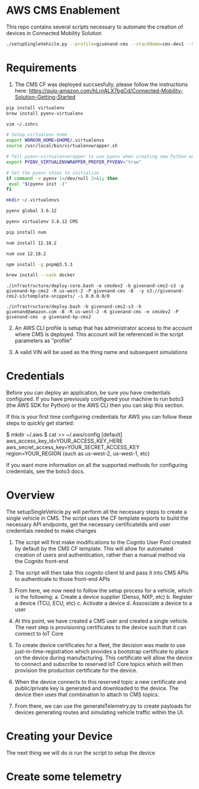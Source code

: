 # AWS CMS Enablement 

This repo contains several scripts necessary to automate the creation of devices in Connected Mobility Solution

```bash
./setupSingleVehicle.py --profile=givenand-cms --stackName=cms-dev1 --VIN=LSH14J4C4LA046511 --FirstName=Test --LastName=User --Username=testCMSUser1 --Password=Testing1234
```

# Requirements

1. The CMS CF was deployed succsesfully, please follow the instructions here: https://quip-amazon.com/hLrnALX7bgCd/Connected-Mobility-Solution-Getting-Started

```bash
pip install virtualenv
brew install pyenv-virtualenv

vim ~/.zshrc

# Setup virtualenv home
export WORKON_HOME=$HOME/.virtualenvs
source /usr/local/bin/virtualenvwrapper.sh

# Tell pyenv-virtualenvwrapper to use pyenv when creating new Python environments
export PYENV_VIRTUALENVWRAPPER_PREFER_PYVENV="true"

# Set the pyenv shims to initialize
if command -v pyenv 1>/dev/null 2>&1; then
 eval "$(pyenv init -)"
fi

mkdir ~/.virtualenvs

pyenv global 3.6.12

pyenv virtualenv 3.6.12 CMS

pip install nvm

nvm install 12.18.2

nvm use 12.18.2 

npm install -g pnpm@3.5.3

brew install --cask docker
````
```
./infrastructure/deploy-core.bash -e cmsdev2 -b givenand-cms2-s3 -p givenand-kp-cms2 -R us-west-2 -P givenand-cms -B  -y s3://givenand-cms2-s3/template-snippets/ -i 0.0.0.0/0 

./infrastructure/deploy.bash -b givenand-cms2-s3 -h givenand@amazon.com -B -R us-west-2 -K givenand-cms -e cmsdev2 -P givenand-cms -p givenand-kp-cms2
```
2. An AWS CLI profile is setup that has administrator access to the account where CMS is deployed.  This account will be referenced in the script parameters as "profile"

3. A valid VIN will be used as the thing name and subsequent simulations

# Credentials

Before you can deploy an application, be sure you have credentials configured. If you have previously configured your machine to run boto3 (the AWS SDK for Python) or the AWS CLI then you can skip this section.

If this is your first time configuring credentials for AWS you can follow these steps to quickly get started:

$ mkdir ~/.aws
$ cat >> ~/.aws/config
[default]
aws_access_key_id=YOUR_ACCESS_KEY_HERE
aws_secret_access_key=YOUR_SECRET_ACCESS_KEY
region=YOUR_REGION (such as us-west-2, us-west-1, etc)

If you want more information on all the supported methods for configuring credentials, see the boto3 docs.

# Overview

The setupSingleVehicle.py will perform all the necessary steps to create a single vehicle in CMS.  The script uses the CF template exports to build the necessary API endpoints, get the necessary certificateIds and user credentials needed to make changes

1. The script will first make modifications to the Cognito User Pool created by default by the CMS CF template.  This will allow for automated creation of users and authentication, rather than a manual method via the Cognito front-end

2. The script will then take this cognito client Id and pass it into CMS APIs to authenticate to those front-end APIs

3. From here, we now need to follow the setup process for a vehicle, which is the following:
    a. Create a device supplier (Denso, NXP, etc)
    b. Register a device (TCU, ECU, etc)
    c. Activate a device
    d. Assosciate a device to a user

4. At this point, we have created a CMS user and created a single vehicle.  The next step is provisioning certificates to the device such that it can connect to IoT Core

5. To create device certificates for a fleet, the decision was made to use just-in-time-registration which provides a bootstrap certificate to place on the device during manufacturing.  This certificate will allow the device to connect and subscribe to reserved IoT Core topics which will then provision the production certificate for the device.

6. When the device connects to this reserved topic a new certificate and public/private key is generated and downloaded to the device.  The device then uses that combination to attach to CMS topics.

7. From there, we can use the generateTelemetry.py to create payloads for devices generating routes and simulating vehicle traffic within the UI.

# Creating your Device

The next thing we will do is run the script to setup the device


# Create some telemetry
